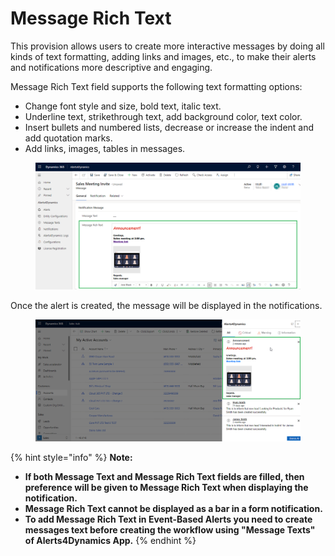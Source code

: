 # Message Rich Text

This provision allows users to create more interactive messages by doing all kinds of text formatting, adding links and images, etc., to make their alerts and notifications more descriptive and engaging.

Message Rich Text field supports the following text formatting options:

* Change font style and size, bold text, italic text.
* Underline text, strikethrough text, add background color, text color.
* Insert bullets and numbered lists, decrease or increase the indent and add quotation marks.
* Add links, images, tables in messages.

<figure><img src="../../.gitbook/assets/message rich text (1).png" alt=""><figcaption></figcaption></figure>

Once the alert is created, the message will be displayed in the notifications.

<figure><img src="../../.gitbook/assets/Message Rich Text_2.png" alt=""><figcaption></figcaption></figure>

{% hint style="info" %}
**Note:**&#x20;

* **If both Message Text and Message Rich Text fields are filled, then preference will be given to Message Rich Text when displaying the notification.**
* **Message Rich Text cannot be displayed as a bar in a form notification.**
* **To add Message Rich Text in Event-Based Alerts you need to create messages text before creating the workflow using "Message Texts" of Alerts4Dynamics App.**&#x20;
{% endhint %}
